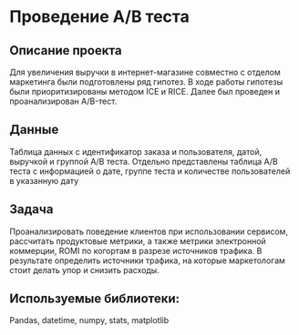 # Проведение А/В теста
## Описание проекта
Для увеличения выручки в интернет-магазине совместно с отделом маркетинга были подготовлены ряд гипотез. 
В ходе работы гипотезы были приоритизированы методом ICE и RICE. Далее был проведен и проанализирован A/B-тест.
## Данные
Таблица данных с идентификатор заказа и пользователя, датой, выручкой и группой А/В теста. Отдельно представлены таблица А/В теста с информацией о дате, группе теста  и количестве пользователей в указанную дату
## Задача
Проанализировать поведение клиентов при использовании сервисом, рассчитать продуктовые метрики, а также метрики электронной коммерции, ROMI по когортам в разрезе источников трафика. В результате определить источники трафика, на которые маркетологам стоит делать упор и снизить расходы.
## Используемые библиотеки:
Pandas, datetime, numpy, stats, matplotlib
